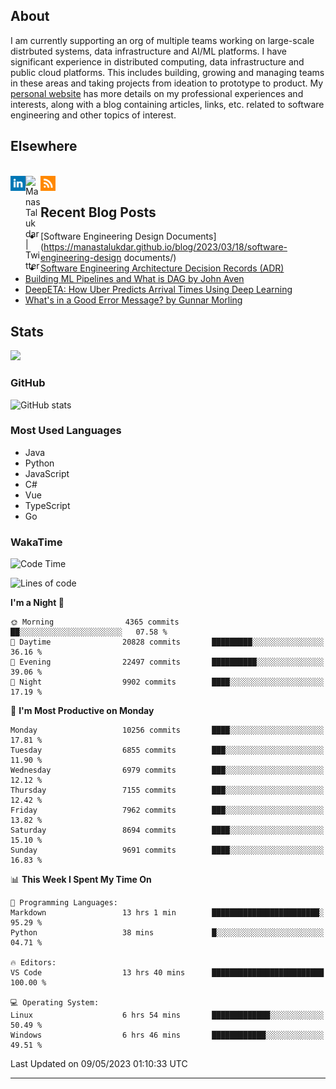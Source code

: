 ## About

I am currently supporting an org of multiple teams working on large-scale distrbuted systems, data infrastructure and AI/ML platforms. I have significant experience in distributed computing, data infrastructure and public cloud platforms. This includes building, growing and managing teams in these areas and taking projects from ideation to prototype to product. My [personal website](https://manastalukdar.github.io/) has more details on my professional experiences and interests, along with a blog containing articles, links, etc. related to software engineering and other topics of interest.

## Elsewhere

</br>

<a href="https://www.linkedin.com/in/manastalukdar" target="_blank">
  <img align="left" alt="Manas Talukdar | Linkedin" width="24px" src="https://raw.githubusercontent.com/edent/SuperTinyIcons/master/images/svg/linkedin.svg" />
</a>
<a href="https://www.twitter.com/manastalukdar" target="_blank">
  <img align="left" alt="Manas Talukdar | Twitter" width="24px" src="https://github.com/TheDudeThatCode/TheDudeThatCode/blob/master/Assets/Twitter.svg" />
</a>
<a href="https://manastalukdar.github.io/" target="_blank">
  <img align="left" alt="Manas Talukdar | Website" width="24px" src="https://github.com/edent/SuperTinyIcons/blob/master/images/svg/rss.svg" />
</a>

</br>

## Recent Blog Posts

<!-- BLOG:START -->
- [Software Engineering Design Documents](https://manastalukdar.github.io/blog/2023/03/18/software-engineering-design documents/)
- [Software Engineering Architecture Decision Records &lpar;ADR&rpar;](https://manastalukdar.github.io/blog/2023/03/18/software-engineering-architecture-decision-records/)
- [Building ML Pipelines and What is DAG by John Aven](https://manastalukdar.github.io/blog/2022/03/21/building-ml-pipelines-dag/)
- [DeepETA: How Uber Predicts Arrival Times Using Deep Learning](https://manastalukdar.github.io/blog/2022/03/21/deepeta-uber-predicts-arrival-times-deep-learning/)
- [What&#39;s in a Good Error Message? by Gunnar Morling](https://manastalukdar.github.io/blog/2022/02/11/good-error-message-gunnar-morling/)
<!-- BLOG:END -->

## Stats

![](https://komarev.com/ghpvc/?username=manastalukdar)

### GitHub

![GitHub stats](https://github-readme-stats.vercel.app/api?username=manastalukdar&show_icons=true&hide_border=true&hide_rank=true&hide_title=true&icon_color=79ff97&text_color=cecac3&bg_color=4d4b4b)

### Most Used Languages

- Java
- Python
- JavaScript
- C#
- Vue
- TypeScript
- Go

<!--
![Top Langs](https://github-readme-stats.vercel.app/api/top-langs/?username=manastalukdar&layout=compact&hide_border=true&hide_title=true&icon_color=79ff97&text_color=cecac3&bg_color=4d4b4b)
-->

### WakaTime

<!--START_SECTION:waka-->
![Code Time](http://img.shields.io/badge/Code%20Time-3%2C579%20hrs%2058%20mins-blue)

![Lines of code](https://img.shields.io/badge/From%20Hello%20World%20I%27ve%20Written-18.7%20million%20lines%20of%20code-blue)

**I'm a Night 🦉** 

```text
🌞 Morning                4365 commits        ██░░░░░░░░░░░░░░░░░░░░░░░   07.58 % 
🌆 Daytime                20828 commits       █████████░░░░░░░░░░░░░░░░   36.16 % 
🌃 Evening                22497 commits       ██████████░░░░░░░░░░░░░░░   39.06 % 
🌙 Night                  9902 commits        ████░░░░░░░░░░░░░░░░░░░░░   17.19 % 
```
📅 **I'm Most Productive on Monday** 

```text
Monday                   10256 commits       ████░░░░░░░░░░░░░░░░░░░░░   17.81 % 
Tuesday                  6855 commits        ███░░░░░░░░░░░░░░░░░░░░░░   11.90 % 
Wednesday                6979 commits        ███░░░░░░░░░░░░░░░░░░░░░░   12.12 % 
Thursday                 7155 commits        ███░░░░░░░░░░░░░░░░░░░░░░   12.42 % 
Friday                   7962 commits        ███░░░░░░░░░░░░░░░░░░░░░░   13.82 % 
Saturday                 8694 commits        ████░░░░░░░░░░░░░░░░░░░░░   15.10 % 
Sunday                   9691 commits        ████░░░░░░░░░░░░░░░░░░░░░   16.83 % 
```


📊 **This Week I Spent My Time On** 

```text
💬 Programming Languages: 
Markdown                 13 hrs 1 min        ████████████████████████░   95.29 % 
Python                   38 mins             █░░░░░░░░░░░░░░░░░░░░░░░░   04.71 % 

🔥 Editors: 
VS Code                  13 hrs 40 mins      █████████████████████████   100.00 % 

💻 Operating System: 
Linux                    6 hrs 54 mins       █████████████░░░░░░░░░░░░   50.49 % 
Windows                  6 hrs 46 mins       ████████████░░░░░░░░░░░░░   49.51 % 
```


 Last Updated on 09/05/2023 01:10:33 UTC
<!--END_SECTION:waka-->

---

<!--

**manastalukdar/manastalukdar** is a ✨ _special_ ✨ repository because its `README.md` (this file) appears on your GitHub profile.

Here are some ideas to get you started:

- 🔭 I’m currently working on ...
- 🌱 I’m currently learning ...
- 👯 I’m looking to collaborate on ...
- 🤔 I’m looking for help with ...
- 💬 Ask me about ...
- 📫 How to reach me: ...
- 😄 Pronouns: ...
- ⚡ Fun fact: ...
-->
